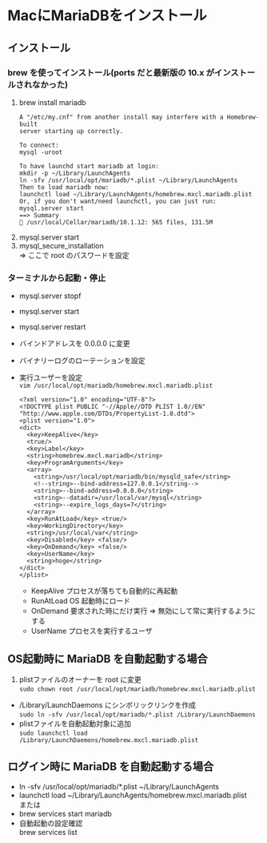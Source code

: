 # MacにMariaDBをインストール

## インストール

### brew を使ってインストール(ports だと最新版の 10.x がインストールされなかった)

1. brew install mariadb
    ```
    A "/etc/my.cnf" from another install may interfere with a Homebrew-built
    server starting up correctly.
    
    To connect:
    mysql -uroot
    
    To have launchd start mariadb at login:
    mkdir -p ~/Library/LaunchAgents
    ln -sfv /usr/local/opt/mariadb/*.plist ~/Library/LaunchAgents
    Then to load mariadb now:
    launchctl load ~/Library/LaunchAgents/homebrew.mxcl.mariadb.plist
    Or, if you don't want/need launchctl, you can just run:
    mysql.server start
    ==> Summary
    🍺 /usr/local/Cellar/mariadb/10.1.12: 565 files, 131.5M
    ```
1. mysql.server start
1. mysql_secure_installation  
=> ここで root のパスワードを設定

### ターミナルから起動・停止

* mysql.server stopf
* mysql.server start
* mysql.server restart

* バインドアドレスを 0.0.0.0 に変更
* バイナリーログのローテーションを設定
* 実行ユーザーを設定  
`vim /usr/local/opt/mariadb/homebrew.mxcl.mariadb.plist`
    ```
    <?xml version="1.0" encoding="UTF-8"?>
    <!DOCTYPE plist PUBLIC "-//Apple//DTD PLIST 1.0//EN" "http://www.apple.com/DTDs/PropertyList-1.0.dtd">
    <plist version="1.0">
    <dict>
      <key>KeepAlive</key>
      <true/>
      <key>Label</key>
      <string>homebrew.mxcl.mariadb</string>
      <key>ProgramArguments</key>
      <array>
        <string>/usr/local/opt/mariadb/bin/mysqld_safe</string>
        <!--string>--bind-address=127.0.0.1</string-->
        <string>--bind-address=0.0.0.0</string>
        <string>--datadir=/usr/local/var/mysql</string>
        <string>--expire_logs_days=7</string>
      </array>
      <key>RunAtLoad</key> <true/>
      <key>WorkingDirectory</key>
      <string>/usr/local/var</string>
      <key>Disabled</key> <false/>
      <key>OnDemand</key> <false/>
      <key>UserName</key>
      <string>hoge</string>
    </dict>
    </plist>
    ```
  * KeepAlive プロセスが落ちても自動的に再起動
  * RunAtLoad OS 起動時にロード
  * OnDemand 要求された時にだけ実行 => 無効にして常に実行するようにする
  * UserName プロセスを実行するユーザ

## OS起動時に MariaDB を自動起動する場合

1. plistファイルのオーナーを root に変更  
`sudo chown root /usr/local/opt/mariadb/homebrew.mxcl.mariadb.plist`
* /Library/LaunchDaemons にシンボリックリンクを作成  
`sudo ln -sfv /usr/local/opt/mariadb/*.plist /Library/LaunchDaemons`
* plistファイルを自動起動対象に追加  
`sudo launchctl load /Library/LaunchDaemons/homebrew.mxcl.mariadb.plist`

## ログイン時に MariaDB を自動起動する場合

* ln -sfv /usr/local/opt/mariadb/*.plist ~/Library/LaunchAgents
* launchctl load ~/Library/LaunchAgents/homebrew.mxcl.mariadb.plist  
または
* brew services start mariadb
* 自動起動の設定確認  
brew services list
